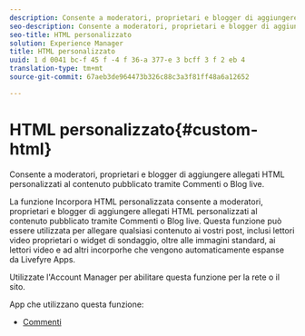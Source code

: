 ```yaml
---
description: Consente a moderatori, proprietari e blogger di aggiungere allegati HTML personalizzati al contenuto pubblicato tramite Commenti o Blog live.
seo-description: Consente a moderatori, proprietari e blogger di aggiungere allegati HTML personalizzati al contenuto pubblicato tramite Commenti o Blog live.
seo-title: HTML personalizzato
solution: Experience Manager
title: HTML personalizzato
uuid: 1 d 0041 bc-f 45 f -4 f 36-a 377-e 3 bcff 3 f 2 eb 4
translation-type: tm+mt
source-git-commit: 67aeb3de964473b326c88c3a3f81ff48a6a12652

---
```



# HTML personalizzato{#custom-html}

Consente a moderatori, proprietari e blogger di aggiungere allegati HTML personalizzati al contenuto pubblicato tramite Commenti o Blog live.

La funzione Incorpora HTML personalizzata consente a moderatori, proprietari e blogger di aggiungere allegati HTML personalizzati al contenuto pubblicato tramite Commenti o Blog live. Questa funzione può essere utilizzata per allegare qualsiasi contenuto ai vostri post, inclusi lettori video proprietari o widget di sondaggio, oltre alle immagini standard, ai lettori video e ad altri incorporhe che vengono automaticamente espanse da Livefyre Apps.

Utilizzate l&#39;Account Manager per abilitare questa funzione per la rete o il sito.

App che utilizzano questa funzione:

* [Commenti](/help/using/c-about-apps/c-comments/c-comments.md)

